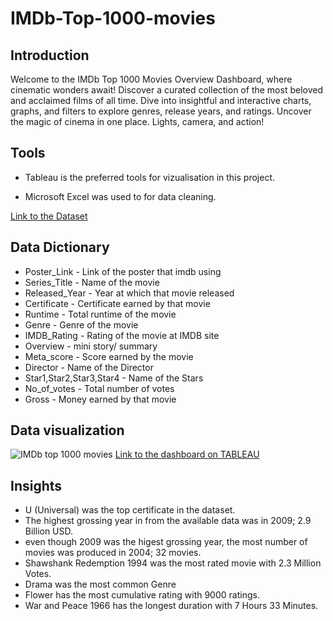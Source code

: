 # IMDb-Top-1000-movies

## Introduction

Welcome to the IMDb Top 1000 Movies Overview Dashboard, where cinematic wonders await! Discover a curated collection of the most beloved and acclaimed films of all time. Dive into insightful and interactive charts, graphs, and filters to explore genres, release years, and ratings. Uncover the magic of cinema in one place. Lights, camera, and action!

## Tools
* Tableau is the preferred tools for vizualisation in this project.

* Microsoft Excel was used to for data cleaning.

  
[Link to the Dataset](https://www.kaggle.com/datasets/harshitshankhdhar/imdb-dataset-of-top-1000-movies-and-tv-shows/discussion)

## Data Dictionary
* Poster_Link - Link of the poster that imdb using
* Series_Title - Name of the movie
* Released_Year - Year at which that movie released
* Certificate - Certificate earned by that movie
* Runtime - Total runtime of the movie
* Genre - Genre of the movie
* IMDB_Rating - Rating of the movie at IMDB site
* Overview - mini story/ summary
* Meta_score - Score earned by the movie
* Director - Name of the Director
* Star1,Star2,Star3,Star4 - Name of the Stars
* No_of_votes - Total number of votes
* Gross - Money earned by that movie

## Data visualization

![IMDb top 1000 movies](https://github.com/Datalens0/IMDb-Top-1000-movies/assets/115855053/b79bde6e-f135-4097-b4c2-390c9f5226b3)
[Link to the dashboard on TABLEAU](https://public.tableau.com/views/IMDbtop1000movies/Dashboard1?:language=en-GB&:display_count=n&:origin=viz_share_link)

## Insights
* U (Universal) was the top certificate in the dataset.
* The highest grossing year in from the available data was in 2009; 2.9 Billion USD.
* even though 2009 was the higest grossing year, the most number of movies was produced in 2004; 32 movies.
* Shawshank Redemption 1994 was the most rated movie with 2.3 Million Votes.
* Drama was the most common Genre
* Flower has the most cumulative rating with 9000 ratings.
* War and Peace 1966 has the longest duration with 7 Hours 33 Minutes.
